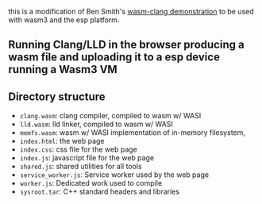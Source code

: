 this is a modification of Ben Smith's [wasm-clang demonstration](https://github.com/binji/wasm-clang) to be used with wasm3 and the esp platform.

## Running Clang/LLD in the browser producing a wasm file and uploading it to a esp device running a Wasm3 VM

## Directory structure

- `clang.wasm`: clang compiler, compiled to wasm w/ WASI
- `lld.wasm`: lld linker, compiled to wasm w/ WASI
- `memfs.wasm`: wasm w/ WASI implementation of in-memory filesystem,
- `index.html`: the web page
- `index.css`: css file for the web page
- `index.js`: javascript file for the web page
- `shared.js`: shared utilities for all tools
- `service_worker.js`: Service worker used by the web page
- `worker.js`: Dedicated work used to compile
- `sysroot.tar`: C++ standard headers and libraries


